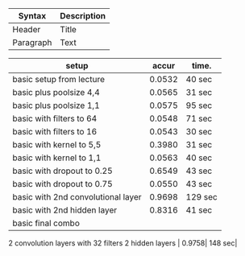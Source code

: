 | Syntax      | Description |
| ----------- | ----------- |
| Header      | Title       |
| Paragraph   | Text        |

| setup                         | accur | time.  |
|------------------------------ |------ |------- |
|basic setup from lecture       | 0.0532| 40 sec |
|basic plus poolsize 4,4        | 0.0565| 31 sec |
|basic plus poolsize 1,1        | 0.0575| 95 sec |
|basic with filters to 64       | 0.0548| 71 sec |
|basic with filters to 16       | 0.0543| 30 sec |
|basic with kernel to 5,5       | 0.3980| 31 sec |
|basic with kernel to 1,1       | 0.0563| 40 sec |
|basic with dropout to 0.25     | 0.6549| 43 sec |
|basic with dropout to 0.75     | 0.0550| 43 sec |
|basic with 2nd convolutional layer | 0.9698| 129 sec|
|basic with 2nd hidden layer    | 0.8316| 41 sec |
|basic final combo 
2 convolution layers with 32 filters
2 hidden layers                 | 0.9758| 148 sec|






